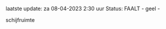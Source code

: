 laatste update: 
za 08-04-2023  2:30   uur 
Status: FAALT - geel - 
<div class="service Y">schijfruimte</div>